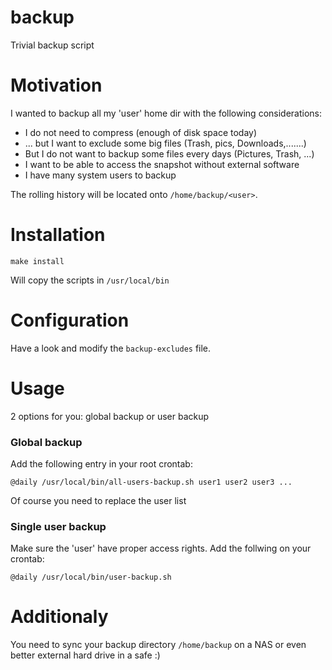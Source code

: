 # backup
Trivial backup script

# Motivation
I wanted to backup all my 'user' home dir with the following considerations:
* I do not need to compress (enough of disk space today)
* ... but I want to exclude some big files (Trash, pics, Downloads,.......)
* But I do not want to backup some files every days (Pictures, Trash, ...)
* I want to be able to access the snapshot without external software
* I have many system users to backup

The rolling history will be located onto `/home/backup/<user>`. 

# Installation

`make install`

Will copy the scripts in `/usr/local/bin`

# Configuration
Have a look and modify the `backup-excludes` file. 

# Usage
2 options for you: global backup  or user backup

### Global backup
Add the following entry in your root crontab:

```@daily /usr/local/bin/all-users-backup.sh user1 user2 user3 ...```

Of course you need to replace the user list

### Single user backup
Make sure the 'user' have proper access rights.
Add the follwing on your crontab:

```@daily /usr/local/bin/user-backup.sh```

# Additionaly
You need to sync your backup directory `/home/backup` on a NAS or even better external hard drive in a safe :)




